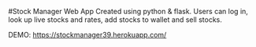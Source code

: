 #Stock Manager Web App
Created using python & flask. Users can log in, look up live stocks and rates, add stocks to wallet and sell stocks.

DEMO: https://stockmanager39.herokuapp.com/
